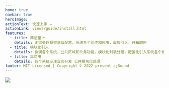 ```yaml
---
home: true
navbar: true
heroImage: 
actionText: 快速上手 →
actionLink: views/guide/install.html
features:
  - title: 简洁至上
    details: 无需处理框架基础配置，系统各个组件和模块，直接引入，开箱即用
  - title: 模块化引入
    details: 协调各个系统，公共区域和业务功能，模块化封装处理，配置化引入系统各个模块
  - title: 高可用
    details: 各个系统专注业务开发 公共模块化处理
footer: MIT Licensed | Copyright © 2022-present cjSound
---
```


<img src="/img/home.png" />